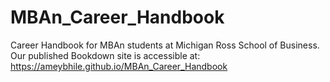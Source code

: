# MBAn_Career_Handbook
Career Handbook for MBAn students at Michigan Ross School of Business.
Our published Bookdown site is accessible at: https://ameybhile.github.io/MBAn_Career_Handbook

